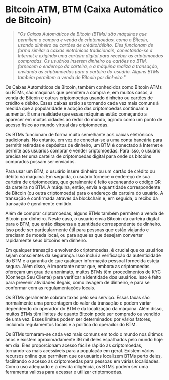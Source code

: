 # Bitcoin ATM, BTM (Caixa Automático de Bitcoin)

>"*Os Caixas Automáticos de Bitcoin (BTMs) são máquinas que permitem a compra e venda de criptomoedas, como o Bitcoin, usando dinheiro ou cartões de crédito/débito. Eles funcionam de forma similar a caixas eletrônicos tradicionais, conectando-se à Internet e exigindo uma carteira digital para receber as criptomoedas compradas. Os usuários inserem dinheiro ou cartões no BTM, fornecem o endereço da carteira, e a máquina realiza a transação, enviando as criptomoedas para a carteira do usuário. Alguns BTMs também permitem a venda de Bitcoin por dinheiro.*"

Os Caixas Automáticos de Bitcoin, também conhecidos como Bitcoin ATMs ou BTMs, são máquinas que permitem a compra e, em muitos casos, a venda de Bitcoin e outras criptomoedas usando dinheiro ou cartões de crédito e débito. Esses caixas estão se tornando cada vez mais comuns à medida que a popularidade e adoção das criptomoedas continuam a aumentar. É uma realidade que essas máquinas estão começando a aparecer em muitas cidades ao redor do mundo, agindo como um ponto de acesso físico ao mundo virtual das criptomoedas.

Os BTMs funcionam de forma muito semelhante aos caixas eletrônicos tradicionais. No entanto, em vez de conectar-se a uma conta bancária para permitir retiradas e depósitos de dinheiro, um BTM é conectado à Internet e permite aos usuários comprar e vender criptomoedas. Para isso, o usuário precisa ter uma carteira de criptomoedas digital para onde os bitcoins comprados possam ser enviados.

Para usar um BTM, o usuário insere dinheiro ou um cartão de crédito ou débito na máquina. Em seguida, o usuário fornece o endereço de sua carteira de criptomoedas, que geralmente é feito escaneando o código QR da carteira no BTM. A máquina, então, envia a quantidade correspondente de Bitcoin (ou outra criptomoeda) para o endereço da carteira do usuário. A transação é confirmada através da blockchain e, em seguida, o recibo da transação é geralmente emitido.

Além de comprar criptomoedas, alguns BTMs também permitem a venda de Bitcoin por dinheiro. Neste caso, o usuário envia Bitcoin da carteira digital para o BTM, que então dispensa a quantidade correspondente de dinheiro. Isso pode ser particularmente útil para pessoas que estão viajando e precisam de moeda local, ou para aqueles que desejam converter rapidamente seus bitcoins em dinheiro.

Em qualquer transação envolvendo criptomoedas, é crucial que os usuários sejam conscientes da segurança. Isso inclui a verificação da autenticidade do BTM e a garantia de que qualquer informação pessoal fornecida esteja segura. Além disso, é importante notar que, embora as criptomoedas ofereçam um grau de anonimato, muitos BTMs têm procedimentos de KYC (Conheça Seu Cliente) para verificar a identidade dos usuários. Isso é feito para prevenir atividades ilegais, como lavagem de dinheiro, e para se conformar com as regulamentações locais.

Os BTMs geralmente cobram taxas pelo seu serviço. Essas taxas são normalmente uma porcentagem do valor da transação e podem variar dependendo do operador do BTM e da localização da máquina. Além disso, muitos BTMs têm limites de quanto Bitcoin pode ser comprado ou vendido de uma vez. Esses limites podem ser determinados por vários fatores, incluindo regulamentos locais e a política do operador do BTM.

Os BTMs tornaram-se cada vez mais comuns em todo o mundo nos últimos anos e existem aproximadamente 36 mil deles espalhados pelo mundo hoje em dia. Eles proporcionam acesso fácil e rápido às criptomoedas, tornando-as mais acessíveis para a população em geral. Existem vários recursos online que permitem que os usuários localizem BTMs perto deles, facilitando o acesso às criptomoedas para pessoas em várias localidades. Com o uso adequado e a devida diligência, os BTMs podem ser uma ferramenta valiosa para acessar e utilizar criptomoedas.